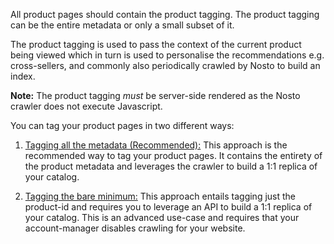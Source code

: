 All product pages should contain the product tagging. The product tagging can be the entire metadata or only a small subset of it.

The product tagging is used to pass the context of the current product being viewed which in turn is used to personalise the recommendations e.g. cross-sellers, and commonly also periodically crawled by Nosto to build an index.

**Note:** The product tagging _must_ be server-side rendered as the Nosto crawler does not execute Javascript.

You can tag your product pages in two different ways:

1. [Tagging all the metadata (Recommended):](Default-Product-Tagging.md) This approach is the recommended way to tag your product pages. It contains the entirety of the product metadata and leverages the crawler to build a 1:1 replica of your catalog.

2. [Tagging the bare minimum:](Minimum-Product-Tagging.md) This approach entails tagging just the product-id and requires you to leverage an API to build a 1:1 replica of your catalog. This is an advanced use-case and requires that your account-manager disables crawling for your website.